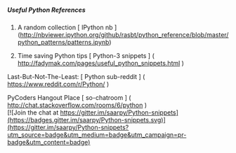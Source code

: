 ##### Useful Python References

1) A random collection [ IPython nb ] (http://nbviewer.ipython.org/github/rasbt/python_reference/blob/master/python_patterns/patterns.ipynb)

2) Time saving Python tips [ Python-3 snippets ] ( http://fadymak.com/pages/useful_python_snippets.html )

Last-But-Not-The-Least: [ Python sub-reddit ] ( https://www.reddit.com/r/Python/ )

PyCoders Hangout Place [ so-chatroom ] ( http://chat.stackoverflow.com/rooms/6/python )  
[![Join the chat at https://gitter.im/saarpy/Python-snippets](https://badges.gitter.im/saarpy/Python-snippets.svg)](https://gitter.im/saarpy/Python-snippets?utm_source=badge&utm_medium=badge&utm_campaign=pr-badge&utm_content=badge)
